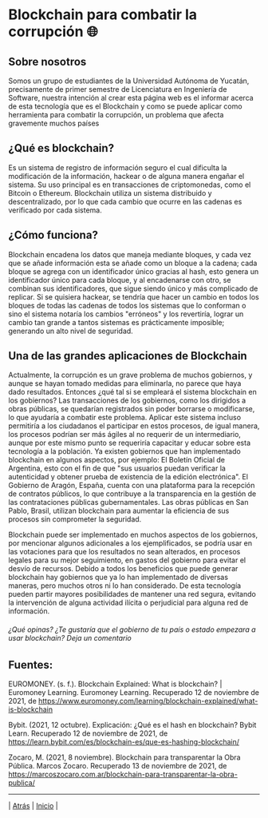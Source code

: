 # Blockchain para combatir la corrupción 🌐

## Sobre nosotros
Somos un grupo de estudiantes de la Universidad Autónoma de Yucatán, precisamente de primer semestre de Licenciatura en Ingeniería de Software, nuestra intención al crear esta página web es el informar acerca de esta tecnología que es el Blockchain y como se puede aplicar como herramienta para combatir la corrupción, un problema que afecta gravemente muchos países

## ¿Qué es blockchain?
Es un sistema de registro de información seguro el cual dificulta la modificación de la información, hackear o de alguna manera engañar el sistema. Su uso principal es en transacciones de criptomonedas, como el Bitcoin o Ethereum. 
Blockchain utiliza un sistema distribuido y descentralizado, por lo que cada cambio que ocurre en las cadenas es verificado por cada sistema.


## ¿Cómo funciona?
Blockchain encadena los datos que maneja mediante bloques, y cada vez que se añade información esta se añade como un bloque a la cadena; cada bloque se agrega con un identificador único gracias al hash, esto genera un identificador único para cada bloque, y al encadenarse con otro, se combinan sus identificadores, que sigue siendo único y más complicado de replicar.
Si se quisiera hackear, se tendría que hacer un cambio en todos los bloques de todas las cadenas de todos los sistemas que lo conforman o sino el sistema notaría los cambios "erróneos" y los revertiría, lograr un cambio tan grande a tantos sistemas es prácticamente imposible; generando un alto nivel de seguridad.


## Una de las grandes aplicaciones de Blockchain
Actualmente, la corrupción es un grave problema de muchos gobiernos, y aunque se hayan tomado medidas para eliminarla, no parece que haya dado resultados. 	Entonces ¿qué tal si se empleará el sistema blockchain en los gobiernos? Las transacciones de los gobiernos, como los dirigidos a obras públicas, se quedarían registrados sin poder borrarse o modificarse, lo que ayudaría a combatir este problema.
Aplicar este sistema incluso permitiría a los ciudadanos el participar en estos procesos, de igual manera, los procesos podrían ser más ágiles al no requerir de un intermediario, aunque por este mismo punto se requeriría capacitar y educar sobre esta tecnología a la población.
Ya existen gobiernos que han implementado blockchain en algunos aspectos, por ejemplo:
El Boletín Oficial de Argentina, esto con el fin de que "sus usuarios puedan verificar la autenticidad y obtener prueba de existencia de la edición electrónica".
El Gobierno de Aragón, España, cuenta con una plataforma para la recepción de contratos públicos, lo que contribuye a la transparencia en la gestión de las contrataciones públicas gubernamentales.
Las obras públicas en San Pablo, Brasil, utilizan blockchain para aumentar la eficiencia de sus procesos sin comprometer la seguridad.


Blockchain puede ser implementado en muchos aspectos de los gobiernos, por mencionar algunos adicionales a los ejemplificados, se podría usar en las votaciones para que los resultados no sean alterados, en procesos legales para su mejor seguimiento, en gastos del gobierno para evitar el desvío de recursos. Debido a todos los beneficios que puede generar blockchain hay gobiernos que ya lo han implementado de diversas maneras, pero muchos otros ni lo han considerado. 
De esta tecnología pueden partir mayores posibilidades de mantener una red segura, evitando la intervención de alguna actividad ilícita o perjudicial para alguna red de información. 

###### ¿Qué opinas? ¿Te gustaría que el gobierno de tu país o estado empezara a usar blockchain? Deja un comentario



## Fuentes:
EUROMONEY. (s. f.). Blockchain Explained: What is blockchain? | Euromoney Learning. Euromoney Learning. Recuperado 12 de noviembre de 2021, de https://www.euromoney.com/learning/blockchain-explained/what-is-blockchain

Bybit. (2021, 12 octubre). Explicación: ¿Qué es el hash en blockchain? Bybit Learn. Recuperado 12 de noviembre de 2021, de https://learn.bybit.com/es/blockchain-es/que-es-hashing-blockchain/

Zocaro, M. (2021, 8 noviembre). Blockchain para transparentar la Obra Pública. Marcos Zocaro. Recuperado 13 de noviembre de 2021, de https://marcoszocaro.com.ar/blockchain-para-transparentar-la-obra-publica/

-----------------
| [Atrás](https://github.com/Juanca1984/Blockchain/blob/main/Documentaci%C3%B3n/Segunda%20Entrega/Requerimientos.md#requerimientos%EF%B8%8F"Atrás") |
[Inicio]( https://github.com/Juanca1984/Blockchain#the-blockchain-project "Inicio") |
